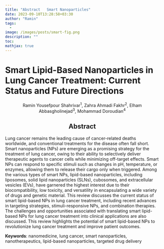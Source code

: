 ```yaml
---
title: "Abstract   Smart Nanoparticles"
date: 2023-09-10T13:28:58+03:30
author: "Ramin"
tags:
  - 
image: /images/posts/smart-fig.png
description: ""
toc:
mathjax: true
---
```

# Smart Lipid-Based Nanoparticles in Lung Cancer Treatment: Current Status and Future Directions

<p align="center"> Ramin Yousefpour Shahrivar<sup>1</sup>, Zahra Ahmadi Fakhr<sup>2</sup>, Elham Abbasgholinejad<sup>3</sup>, Mohammad Doroudian<sup>4</sup> </p>

<h2 align="center"> Abstract </h2>

Lung cancer remains the leading cause of cancer-related deaths worldwide, and conventional treatments for the disease often fall short. Smart nanoparticles (NPs) are emerging as a promising strategy for the treatment of lung cancer, owing to their ability to selectively deliver therapeutic agents to cancer cells while minimizing off-target effects. Smart NPs can respond to specific stimuli such as changes in pH, temperature, or enzymes, allowing them to release their cargo only when triggered. Among the various types of smart NPs, lipid-based nanoparticles, including liposomes, solid lipid nanoparticles (SLNs), cubosomes, and extracellular vesicles (EVs), have garnered the highest interest due to their biocompatibility, low toxicity, and versatility in encapsulating a wide variety of drugs and genetic material. This review discusses the current status of smart lipid-based NPs in lung cancer treatment, including recent advances in targeting strategies, stimuli-responsive NPs, and combination therapies. The challenges and opportunities associated with translating smart lipid-based NPs for lung cancer treatment into clinical applications are also discussed. This review highlights the potential of smart lipid-based NPs to revolutionize lung cancer treatment and improve patient outcomes.

**Keywords**: nanomedicine, lung cancer, smart nanoparticles, nanotherapeutics, lipid-based nanoparticles, targeted drug delivery
